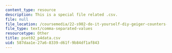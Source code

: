 ```yaml
---
content_type: resource
description: This is a special file related .csv.
file: null
file_location: /coursemedia/22-s902-do-it-yourself-diy-geiger-counters-january-iap-2015/587daa1e27a68339d61f9b84df1af843_pset02_p4data.csv
file_type: text/comma-separated-values
resourcetype: Other
title: pset02_p4data.csv
uid: 587daa1e-27a6-8339-d61f-9b84df1af843
---
```


